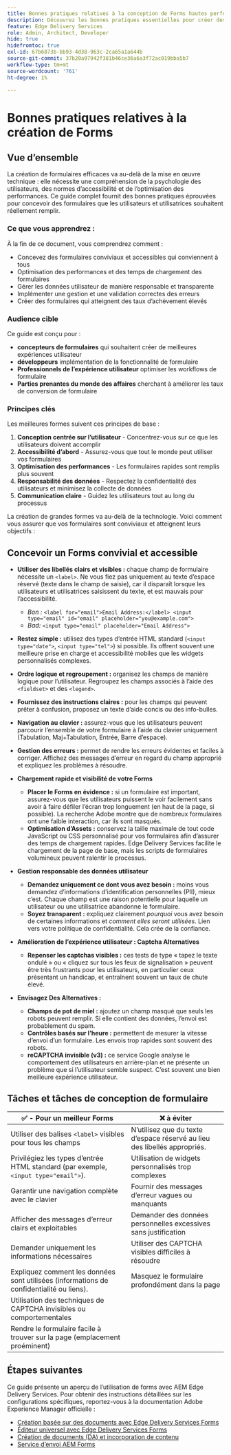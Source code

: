 ```yaml
---
title: Bonnes pratiques relatives à la conception de Forms hautes performances
description: Découvrez les bonnes pratiques essentielles pour créer des formulaires conviviaux, accessibles et hautement performants à l’aide d’AEM Forms. Améliorez la qualité des données, l’expérience utilisateur et les taux de réussite des envois.
feature: Edge Delivery Services
role: Admin, Architect, Developer
hide: true
hidefromtoc: true
exl-id: 67b6873b-bb93-4d38-963c-2ca65a1a644b
source-git-commit: 37b20a97942f381b46ce36a6a3f72ac019bba5b7
workflow-type: tm+mt
source-wordcount: '761'
ht-degree: 1%

---
```


# Bonnes pratiques relatives à la création de Forms

## Vue d’ensemble

La création de formulaires efficaces va au-delà de la mise en œuvre technique : elle nécessite une compréhension de la psychologie des utilisateurs, des normes d’accessibilité et de l’optimisation des performances. Ce guide complet fournit des bonnes pratiques éprouvées pour concevoir des formulaires que les utilisateurs et utilisatrices souhaitent réellement remplir.

### Ce que vous apprendrez :

À la fin de ce document, vous comprendrez comment :

* Concevez des formulaires conviviaux et accessibles qui conviennent à tous
* Optimisation des performances et des temps de chargement des formulaires
* Gérer les données utilisateur de manière responsable et transparente
* Implémenter une gestion et une validation correctes des erreurs
* Créer des formulaires qui atteignent des taux d’achèvement élevés

### Audience cible

Ce guide est conçu pour :

* **concepteurs de formulaires** qui souhaitent créer de meilleures expériences utilisateur
* **développeurs** implémentation de la fonctionnalité de formulaire
* **Professionnels de l’expérience utilisateur** optimiser les workflows de formulaire
* **Parties prenantes du monde des affaires** cherchant à améliorer les taux de conversion de formulaire

### Principes clés

Les meilleures formes suivent ces principes de base :

1. **Conception centrée sur l’utilisateur** - Concentrez-vous sur ce que les utilisateurs doivent accomplir
2. **Accessibilité d’abord** - Assurez-vous que tout le monde peut utiliser vos formulaires
3. **Optimisation des performances** - Les formulaires rapides sont remplis plus souvent
4. **Responsabilité des données** - Respectez la confidentialité des utilisateurs et minimisez la collecte de données
5. **Communication claire** - Guidez les utilisateurs tout au long du processus

La création de grandes formes va au-delà de la technologie. Voici comment vous assurer que vos formulaires sont conviviaux et atteignent leurs objectifs :

## Concevoir un Forms convivial et accessible

* **Utiliser des libellés clairs et visibles :** chaque champ de formulaire nécessite un `<label>`. Ne vous fiez pas uniquement au texte d’espace réservé (texte dans le champ de saisie), car il disparaît lorsque les utilisateurs et utilisatrices saisissent du texte, et est mauvais pour l’accessibilité.
   * *Bon :* `<label for="email">Email Address:</label> <input type="email" id="email" placeholder="you@example.com">`
   * *Bad:* `<input type="email" placeholder="Email Address">`
* **Restez simple :** utilisez des types d’entrée HTML standard (`<input type="date">`, `<input type="tel">`) si possible. Ils offrent souvent une meilleure prise en charge et accessibilité mobiles que les widgets personnalisés complexes.
* **Ordre logique et regroupement :** organisez les champs de manière logique pour l’utilisateur. Regroupez les champs associés à l’aide des `<fieldset>` et des `<legend>`.
* **Fournissez des instructions claires :** pour les champs qui peuvent prêter à confusion, proposez un texte d’aide concis ou des info-bulles.
* **Navigation au clavier :** assurez-vous que les utilisateurs peuvent parcourir l’ensemble de votre formulaire à l’aide du clavier uniquement (Tabulation, Maj+Tabulation, Entrée, Barre d’espace).
* **Gestion des erreurs :** permet de rendre les erreurs évidentes et faciles à corriger. Affichez des messages d’erreur en regard du champ approprié et expliquez les problèmes à résoudre.

* **Chargement rapide et visibilité de votre Forms**

   * **Placer le Forms en évidence :** si un formulaire est important, assurez-vous que les utilisateurs puissent le voir facilement sans avoir à faire défiler l’écran trop longuement (en haut de la page, si possible). La recherche Adobe montre que de nombreux formulaires ont une faible interaction, car ils sont masqués.
   * **Optimisation d’Assets :** conservez la taille maximale de tout code JavaScript ou CSS personnalisé pour vos formulaires afin d’assurer des temps de chargement rapides. Edge Delivery Services facilite le chargement de la page de base, mais les scripts de formulaires volumineux peuvent ralentir le processus.

* **Gestion responsable des données utilisateur**
   * **Demandez uniquement ce dont vous avez besoin :** moins vous demandez d’informations d’identification personnelles (PII), mieux c’est. Chaque champ est une raison potentielle pour laquelle un utilisateur ou une utilisatrice abandonne le formulaire.
   * **Soyez transparent :** expliquez clairement *pourquoi* vous avez besoin de certaines informations et *comment elles seront utilisées*. Lien vers votre politique de confidentialité. Cela crée de la confiance.

* **Amélioration de l’expérience utilisateur : Captcha Alternatives**

   * **Repenser les captchas visibles :** ces tests de type « tapez le texte ondulé » ou « cliquez sur tous les feux de signalisation » peuvent être très frustrants pour les utilisateurs, en particulier ceux présentant un handicap, et entraînent souvent un taux de chute élevé.

* **Envisagez Des Alternatives :**
   * **Champs de pot de miel :** ajoutez un champ masqué que seuls les robots peuvent remplir. Si elle contient des données, l’envoi est probablement du spam.
   * **Contrôles basés sur l’heure :** permettent de mesurer la vitesse d’envoi d’un formulaire. Les envois trop rapides sont souvent des robots.
   * **reCAPTCHA invisible (v3) :** ce service Google analyse le comportement des utilisateurs en arrière-plan et ne présente un problème que si l’utilisateur semble suspect. C’est souvent une bien meilleure expérience utilisateur.

## Tâches et tâches de conception de formulaire

| ✅ - Pour un meilleur Forms | ❌ à éviter |
|----------------------------------------------------------------------|------------------------------------------------------------------|
| Utiliser des balises `<label>` visibles pour tous les champs | N’utilisez que du texte d’espace réservé au lieu des libellés appropriés. |
| Privilégiez les types d’entrée HTML standard (par exemple, `<input type="email">`). | Utilisation de widgets personnalisés trop complexes |
| Garantir une navigation complète avec le clavier | Fournir des messages d’erreur vagues ou manquants |
| Afficher des messages d’erreur clairs et exploitables | Demander des données personnelles excessives sans justification |
| Demander uniquement les informations nécessaires | Utiliser des CAPTCHA visibles difficiles à résoudre |
| Expliquez comment les données sont utilisées (informations de confidentialité ou liens). | Masquez le formulaire profondément dans la page |
| Utilisation des techniques de CAPTCHA invisibles ou comportementales |                                                                  |
| Rendre le formulaire facile à trouver sur la page (emplacement proéminent) |                                                                  |


## Étapes suivantes

Ce guide présente un aperçu de l’utilisation de forms avec AEM Edge Delivery Services. Pour obtenir des instructions détaillées sur les configurations spécifiques, reportez-vous à la documentation Adobe Experience Manager officielle :

* [Création basée sur des documents avec Edge Delivery Services Forms](/help/edge/docs/forms/tutorial.md)
* [Éditeur universel avec Edge Delivery Services Forms](/help/edge/docs/forms/universal-editor/overview-universal-editor-for-edge-delivery-services-for-forms.md)
* [Création de documents (DA) et incorporation de contenu](https://www.aem.live/developer/da-tutorial)
* [Service d’envoi AEM Forms](/help/edge/docs/forms/configure-submission-action-for-eds-forms.md)
